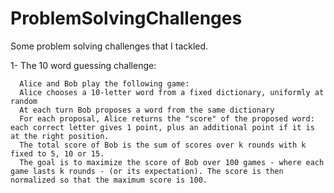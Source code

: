 # ProblemSolvingChallenges
Some problem solving challenges that I tackled. 


1- The 10 word guessing challenge:

      Alice and Bob play the following game:
      Alice chooses a 10-letter word from a fixed dictionary, uniformly at random
      At each turn Bob proposes a word from the same dictionary
      For each proposal, Alice returns the "score" of the proposed word: each correct letter gives 1 point, plus an additional point if it is at the right position.
      The total score of Bob is the sum of scores over k rounds with k fixed to 5, 10 or 15.
      The goal is to maximize the score of Bob over 100 games - where each game lasts k rounds - (or its expectation). The score is then normalized so that the maximum score is 100.
